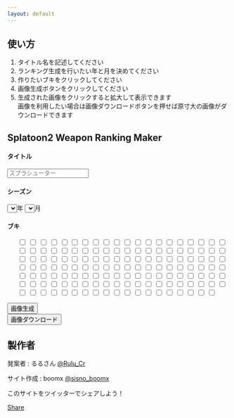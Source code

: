 ```yaml
---
layout: default
---
```


<head>
    <link rel="stylesheet" href="https://fonts.googleapis.com/earlyaccess/notosansjp.css">
    <link rel="stylesheet" type="text/css" href="assets/css/main.css" />
    <link rel="stylesheet" type="text/css" href="assets/css/share.css" />
    <link href="assets/css/slimbox2.css" type="text/css" rel="stylesheet" media="screen" />
    <script type="text/javascript" src="script/selecter.js"></script>
    <script type="text/javascript" src="script/canvas.js"></script>
    <script src="https://ajax.googleapis.com/ajax/libs/jquery/2.2.4/jquery.min.js"></script>
    <script type="text/javascript" src="script/slimbox2.js"></script>
    <script type="text/javascript">
    $(document).ready(function() {
        $('a[rel*=lightbox]').slimbox();
    });
    </script>
</head>
<body onLoad="pageLoaded()"></body>

## 使い方

1.  タイトル名を記述してください
2.  ランキング生成を行いたい年と月を決めてください
3.  作りたいブキをクリックしてください
4.  画像生成ボタンをクリックしてください
5.  生成された画像をクリックすると拡大して表示できます  
画像を利用したい場合は画像ダウンロードボタンを押せば原寸大の画像がダウンロードできます

## Splatoon2 Weapon Ranking Maker
#### タイトル
<form name="titleForm">
    <input type="text" name="titleInput" maxlength="12" placeholder="スプラシューター">
</form>

#### シーズン
<form name="seasonForm">
    <select name="yearSelect" onChange="changeMonthSelecter()">
    </select>年
    <select name="monthSelect">
    </select>月
</form>

#### ブキ
<form name="weaponForm">
    <ul class="bg_checkbox">
        <input type="checkbox" id="cb119">
        <input type="checkbox" id="cb121">
        <input type="checkbox" id="cb120">
        <input type="checkbox" id="cb138">
        <input type="checkbox" id="cb129">
        <input type="checkbox" id="cb28">
        <input type="checkbox" id="cb45">
        <input type="checkbox" id="cb46">
        <input type="checkbox" id="cb116">
        <input type="checkbox" id="cb118">
        <input type="checkbox" id="cb117">
        <input type="checkbox" id="cb59">
        <input type="checkbox" id="cb60">
        <input type="checkbox" id="cb61">
        <input type="checkbox" id="cb103">
        <input type="checkbox" id="cb27">
        <input type="checkbox" id="cb0">
        <input type="checkbox" id="cb1">
        <input type="checkbox" id="cb2">
        <input type="checkbox" id="cb17">
        <input type="checkbox" id="cb18">
        <input type="checkbox" id="cb16">
        <input type="checkbox" id="cb113">
        <input type="checkbox" id="cb114">
        <input type="checkbox" id="cb115">
        <input type="checkbox" id="cb3">
        <input type="checkbox" id="cb4">
        <input type="checkbox" id="cb43">
        <input type="checkbox" id="cb44">
        <input type="checkbox" id="cb84">
        <input type="checkbox" id="cb85">
        <input type="checkbox" id="cb86">
        <input type="checkbox" id="cb125">
        <input type="checkbox" id="cb126">
        <input type="checkbox" id="cb108">
        <input type="checkbox" id="cb135">
        <input type="checkbox" id="cb136">
        <input type="checkbox" id="cb137">
        <input type="checkbox" id="cb38">
        <input type="checkbox" id="cb39">
        <input type="checkbox" id="cb130">
        <input type="checkbox" id="cb131">
        <input type="checkbox" id="cb132">
        <input type="checkbox" id="cb19">
        <input type="checkbox" id="cb20">
        <input type="checkbox" id="cb13">
        <input type="checkbox" id="cb14">
        <input type="checkbox" id="cb15">
        <input type="checkbox" id="cb10">
        <input type="checkbox" id="cb11">
        <input type="checkbox" id="cb12">
        <input type="checkbox" id="cb127">
        <input type="checkbox" id="cb128">
        <input type="checkbox" id="cb29">
        <input type="checkbox" id="cb30">
        <input type="checkbox" id="cb74">
        <input type="checkbox" id="cb75">
        <input type="checkbox" id="cb76">
        <input type="checkbox" id="cb110">
        <input type="checkbox" id="cb79">
        <input type="checkbox" id="cb80">
        <input type="checkbox" id="cb81">
        <input type="checkbox" id="cb21">
        <input type="checkbox" id="cb22">
        <input type="checkbox" id="cb95">
        <input type="checkbox" id="cb96">
        <input type="checkbox" id="cb89">
        <input type="checkbox" id="cb122">
        <input type="checkbox" id="cb123">
        <input type="checkbox" id="cb124">
        <input type="checkbox" id="cb107">
        <input type="checkbox" id="cb47">
        <input type="checkbox" id="cb48">
        <input type="checkbox" id="cb49">
        <input type="checkbox" id="cb68">
        <input type="checkbox" id="cb69">
        <input type="checkbox" id="cb70">
        <input type="checkbox" id="cb106">
        <input type="checkbox" id="cb62">
        <input type="checkbox" id="cb63">
        <input type="checkbox" id="cb64">
        <input type="checkbox" id="cb133">
        <input type="checkbox" id="cb134">
        <input type="checkbox" id="cb8">
        <input type="checkbox" id="cb9">
        <input type="checkbox" id="cb6">
        <input type="checkbox" id="cb5">
        <input type="checkbox" id="cb7">
        <input type="checkbox" id="cb77">
        <input type="checkbox" id="cb78">
        <input type="checkbox" id="cb92">
        <input type="checkbox" id="cb94">
        <input type="checkbox" id="cb93">
        <input type="checkbox" id="cb105">
        <input type="checkbox" id="cb111">
        <input type="checkbox" id="cb112">
        <input type="checkbox" id="cb50">
        <input type="checkbox" id="cb51">
        <input type="checkbox" id="cb52">
        <input type="checkbox" id="cb25">
        <input type="checkbox" id="cb26">
        <input type="checkbox" id="cb23">
        <input type="checkbox" id="cb24">
        <input type="checkbox" id="cb65">
        <input type="checkbox" id="cb66">
        <input type="checkbox" id="cb67">
        <input type="checkbox" id="cb99">
        <input type="checkbox" id="cb100">
        <input type="checkbox" id="cb101">
        <input type="checkbox" id="cb104">
        <input type="checkbox" id="cb90">
        <input type="checkbox" id="cb91">
        <input type="checkbox" id="cb36">
        <input type="checkbox" id="cb37">
        <input type="checkbox" id="cb87">
        <input type="checkbox" id="cb88">
        <input type="checkbox" id="cb56">
        <input type="checkbox" id="cb57">
        <input type="checkbox" id="cb58">
        <input type="checkbox" id="cb71">
        <input type="checkbox" id="cb72">
        <input type="checkbox" id="cb73">
        <input type="checkbox" id="cb109">
        <input type="checkbox" id="cb40">
        <input type="checkbox" id="cb41">
        <input type="checkbox" id="cb42">
        <input type="checkbox" id="cb82">
        <input type="checkbox" id="cb83">
        <input type="checkbox" id="cb34">
        <input type="checkbox" id="cb35">
        <input type="checkbox" id="cb97">
        <input type="checkbox" id="cb98">
        <input type="checkbox" id="cb102">
        <input type="checkbox" id="cb31">
        <input type="checkbox" id="cb33">
        <input type="checkbox" id="cb32">
        <input type="checkbox" id="cb53">
        <input type="checkbox" id="cb54">
        <input type="checkbox" id="cb55">
    </ul>
</form>

<div class="buttonWrapper">
    <button onclick="generateButtonClicked();">画像生成</button>
</div>

<a href="" id="canvasLightBox" rel="lightbox" title="" class="noDisplay">
    <canvas id="canvas" width="0" height="0"></canvas>
</a>

<div class="buttonWrapper noDisplay">
    <a href="" id="download"  href="#" download="canvas.jpg">
        <button onclick="downloadButtonClicked();">画像ダウンロード</button>
    </a>
</div>

## 製作者
発案者 : るるさん <a href="https://twitter.com/Rulu_Cr" target="_blank">@Rulu_Cr</a>

サイト作成 : boomx <a href="https://twitter.com/sisno_boomx" target="_blank">@sisno_boomx</a>

このサイトをツイッターでシェアしよう！ 

<a class="btn btn-icon btn-twitter" href="http://twitter.com/share?url=https://boomxch.github.io/Splatoon2WeaponRanking/&text=500傑ブキランキング!&hashtags=Splatoon2" target="_blank"><i class="fa fa-twitter"></i><span>Share</span></a>